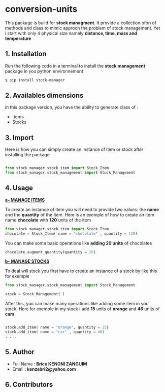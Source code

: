 # conversion-units
This package is build for **stock managment.**
It provide a collection ofon of methods and class to mimic approch the problem of stock management. 
Yet i start with only 4 physical size namely <strong> distance, time, mass and temperature </strong>

## 1. Installation

Run the following code in a terminal to install the **stock management** package in you python environnement

```bash
$ pip install stock-manager
```

## 2. Availables dimensions

in this package version, you have the ability to generate class of : 
<ul>
    <li> Items   </li>
    <li> Stocks   </li>
</ul>

## 3. Import

Here is how you can simply create an instance of item or stock after installing the package
```python

from stock_manager.stock_item import Stock_Item
from stock_manager.stock_management import Stock_Management

```

## 4. Usage

<u> **a- MANAGE ITEMS** </u> 

To create an instance of item you will need to provide two values: the **name** and the **quantity** of the item.
Here is an exemple of how to create an item name **chocolate** with **120** units of the item

```python
from stock_manager.stock_item import Stock_Item
chocolate = Stock_Item( name = "chocolate" , quantity = 120)

```
You can make some basic operations like **adding 20 units** of chocolates

```python
chocolate.augment_quantity(quantity = 20)

```
<u> **b- MANAGE STOCKS** </u> 

To deal will stock you first have to create an instance of a stock by like this for exemple

```python
from stock_manager.stock_management import Stock_Management

stock = Stock_Management( )

```
After this, you can make many operations like adding some item in you stock.
Here for exemple in my stock i add **15** units of **orange** and **46** units of **cars**

```python

stock.add_item( name = "orange", quantity = 15)
stock.add_item( name = "car" , quantity = 46)
. . .

```

## 5. Author

<ul>
    <li> Full Name : <strong> Brice KENGNI ZANGUIM </strong>  </li>
    <li> Email : <strong> kenzabri2@yahoo.com </strong>   </li>
</ul>

## 6. Contributors


